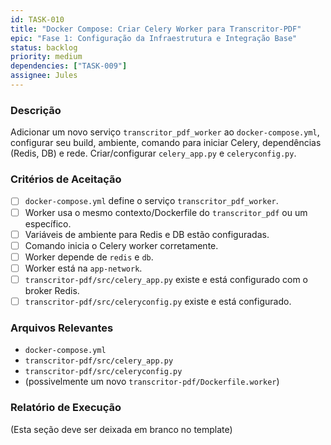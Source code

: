 ```yaml
---
id: TASK-010
title: "Docker Compose: Criar Celery Worker para Transcritor-PDF"
epic: "Fase 1: Configuração da Infraestrutura e Integração Base"
status: backlog
priority: medium
dependencies: ["TASK-009"]
assignee: Jules
---
```


### Descrição

Adicionar um novo serviço `transcritor_pdf_worker` ao `docker-compose.yml`, configurar seu build, ambiente, comando para iniciar Celery, dependências (Redis, DB) e rede. Criar/configurar `celery_app.py` e `celeryconfig.py`.

### Critérios de Aceitação

- [ ] `docker-compose.yml` define o serviço `transcritor_pdf_worker`.
- [ ] Worker usa o mesmo contexto/Dockerfile do `transcritor_pdf` ou um específico.
- [ ] Variáveis de ambiente para Redis e DB estão configuradas.
- [ ] Comando inicia o Celery worker corretamente.
- [ ] Worker depende de `redis` e `db`.
- [ ] Worker está na `app-network`.
- [ ] `transcritor-pdf/src/celery_app.py` existe e está configurado com o broker Redis.
- [ ] `transcritor-pdf/src/celeryconfig.py` existe e está configurado.

### Arquivos Relevantes

* `docker-compose.yml`
* `transcritor-pdf/src/celery_app.py`
* `transcritor-pdf/src/celeryconfig.py`
* (possivelmente um novo `transcritor-pdf/Dockerfile.worker`)

### Relatório de Execução

(Esta seção deve ser deixada em branco no template)
